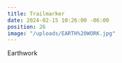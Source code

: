 ```yaml
---
title: Trailmarker
date: 2024-02-15 10:26:00 -06:00
position: 26
image: "/uploads/EARTH%20WORK.jpg"
---
```


Earthwork